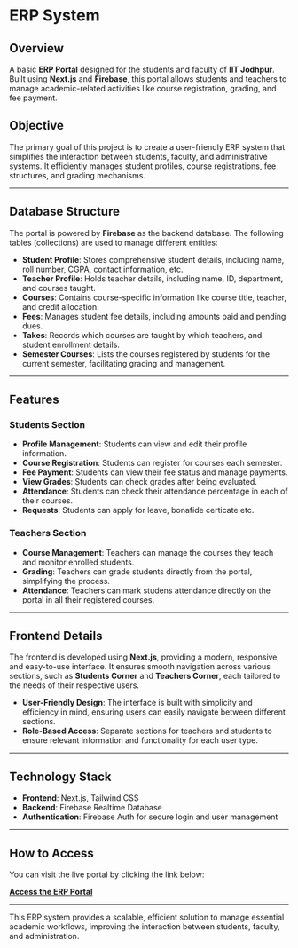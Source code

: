 # ERP System

## Overview
A basic **ERP Portal** designed for the students and faculty of **IIT Jodhpur**. Built using **Next.js** and **Firebase**, this portal allows students and teachers to manage academic-related activities like course registration, grading, and fee payment.

## Objective
The primary goal of this project is to create a user-friendly ERP system that simplifies the interaction between students, faculty, and administrative systems. It efficiently manages student profiles, course registrations, fee structures, and grading mechanisms.

---

## Database Structure
The portal is powered by **Firebase** as the backend database. The following tables (collections) are used to manage different entities:

- **Student Profile**: Stores comprehensive student details, including name, roll number, CGPA, contact information, etc.
- **Teacher Profile**: Holds teacher details, including name, ID, department, and courses taught.
- **Courses**: Contains course-specific information like course title, teacher, and credit allocation.
- **Fees**: Manages student fee details, including amounts paid and pending dues.
- **Takes**: Records which courses are taught by which teachers, and student enrollment details.
- **Semester Courses**: Lists the courses registered by students for the current semester, facilitating grading and management.

---

## Features
### Students Section
- **Profile Management**: Students can view and edit their profile information.
- **Course Registration**: Students can register for courses each semester.
- **Fee Payment**: Students can view their fee status and manage payments.
- **View Grades**: Students can check grades after being evaluated.
- **Attendance**: Students can check their attendance percentage in each of their courses.
- **Requests**: Students can apply for leave, bonafide certicate etc.

### Teachers Section
- **Course Management**: Teachers can manage the courses they teach and monitor enrolled students.
- **Grading**: Teachers can grade students directly from the portal, simplifying the process.
- **Attendance**: Teachers can mark studens attendance directly on the portal in all their registered courses.

---

## Frontend Details
The frontend is developed using **Next.js**, providing a modern, responsive, and easy-to-use interface. It ensures smooth navigation across various sections, such as **Students Corner** and **Teachers Corner**, each tailored to the needs of their respective users.

- **User-Friendly Design**: The interface is built with simplicity and efficiency in mind, ensuring users can easily navigate between different sections.
- **Role-Based Access**: Separate sections for teachers and students to ensure relevant information and functionality for each user type.

---

## Technology Stack
- **Frontend**: Next.js, Tailwind CSS
- **Backend**: Firebase Realtime Database
- **Authentication**: Firebase Auth for secure login and user management

---

## How to Access
You can visit the live portal by clicking the link below:

**[Access the ERP Portal](https://erp-system-seven-chi.vercel.app/)**

---

This ERP system provides a scalable, efficient solution to manage essential academic workflows, improving the interaction between students, faculty, and administration.
